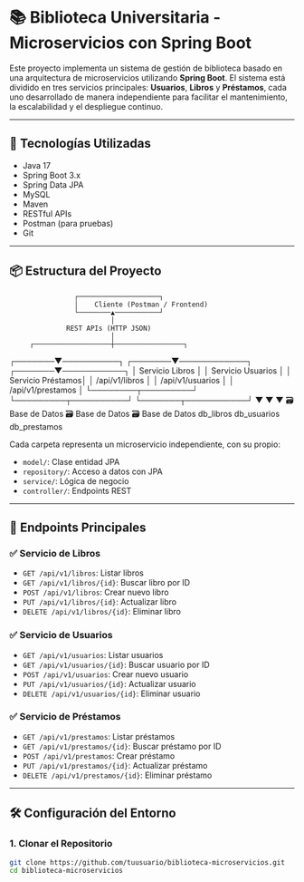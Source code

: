 # 📚 Biblioteca Universitaria - Microservicios con Spring Boot

Este proyecto implementa un sistema de gestión de biblioteca basado en una arquitectura de microservicios utilizando **Spring Boot**. El sistema está dividido en tres servicios principales: **Usuarios**, **Libros** y **Préstamos**, cada uno desarrollado de manera independiente para facilitar el mantenimiento, la escalabilidad y el despliegue continuo.

---

## 🔧 Tecnologías Utilizadas

- Java 17
- Spring Boot 3.x
- Spring Data JPA
- MySQL
- Maven
- RESTful APIs
- Postman (para pruebas)
- Git

---

## 📦 Estructura del Proyecto

                    ┌────────────────────┐
                    │    Cliente (Postman / Frontend)    
                    └────────▲───────────┘
                             │
                  REST APIs (HTTP JSON)
                             │
         ┌───────────────────┼─────────────────┐
┌───────▼──────────┐  ┌───────▼────────────┐ ┌───────▼───────────┐
│ Servicio Libros  │  │ Servicio Usuarios  │ │ Servicio Préstamos│
│  /api/v1/libros  │  │ /api/v1/usuarios   │ │ /api/v1/prestamos │
└────────┬─────────┘  └─────────┬──────────┘ └───────┬───────────┘
         ▼                       ▼                   ▼
  🗃️ Base de Datos      🗃️ Base de Datos      🗃️ Base de Datos
     db_libros              db_usuarios           db_prestamos

     
Cada carpeta representa un microservicio independiente, con su propio:
- `model/`: Clase entidad JPA
- `repository/`: Acceso a datos con JPA
- `service/`: Lógica de negocio
- `controller/`: Endpoints REST

---

## 🚀 Endpoints Principales

### ✅ Servicio de Libros

- `GET /api/v1/libros`: Listar libros
- `GET /api/v1/libros/{id}`: Buscar libro por ID
- `POST /api/v1/libros`: Crear nuevo libro
- `PUT /api/v1/libros/{id}`: Actualizar libro
- `DELETE /api/v1/libros/{id}`: Eliminar libro

### ✅ Servicio de Usuarios

- `GET /api/v1/usuarios`: Listar usuarios
- `GET /api/v1/usuarios/{id}`: Buscar usuario por ID
- `POST /api/v1/usuarios`: Crear nuevo usuario
- `PUT /api/v1/usuarios/{id}`: Actualizar usuario
- `DELETE /api/v1/usuarios/{id}`: Eliminar usuario

### ✅ Servicio de Préstamos

- `GET /api/v1/prestamos`: Listar préstamos
- `GET /api/v1/prestamos/{id}`: Buscar préstamo por ID
- `POST /api/v1/prestamos`: Crear préstamo
- `PUT /api/v1/prestamos/{id}`: Actualizar préstamo
- `DELETE /api/v1/prestamos/{id}`: Eliminar préstamo

---

## 🛠️ Configuración del Entorno

### 1. Clonar el Repositorio

```bash
git clone https://github.com/tuusuario/biblioteca-microservicios.git
cd biblioteca-microservicios

